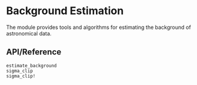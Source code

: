 # Background Estimation

The module provides tools and algorithms for estimating the background of astronomical data.

## API/Reference

```@docs
estimate_background
sigma_clip
sigma_clip!
```
